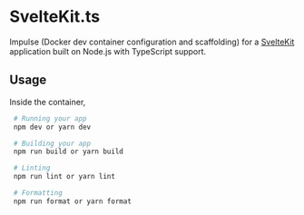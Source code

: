 # SvelteKit.ts

Impulse (Docker dev container configuration and scaffolding) for a [SvelteKit](https://kit.svelte.dev/) application built on Node.js with TypeScript support.

## Usage

Inside the container,

```bash
 # Running your app
 npm dev or yarn dev

 # Building your app
 npm run build or yarn build

 # Linting
 npm run lint or yarn lint

 # Formatting
 npm run format or yarn format
```
